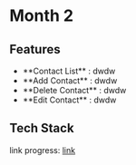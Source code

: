 # Month 2

## Features

<ul>
    <li>**Contact List** : dwdw</li>
    <li>**Add Contact** : dwdw</li>
    <li>**Delete Contact** : dwdw</li>
    <li>**Edit Contact** : dwdw</li>

</ul>

## Tech Stack

link progress: [link](https://github.com/navi-0115/bearmentor-logbook-navi)
